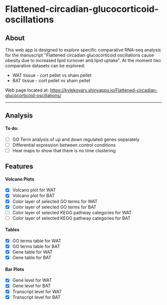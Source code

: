 # Flattened-circadian-glucocorticoid-oscillations

## About
This web app is designed to explore specific comparative RNA-seq analysis for the manuscript "Flattened circadian glucocorticoid oscillations cause obesity due to increased lipid turnover and lipid uptake". At the moment two comparative datasets can be explored:
* WAT tissue - cort pellet vs sham pellet
* BAT tissue - cort pellet vs sham pellet

Web page located at: https://kylekovary.shinyapps.io/Flattened-circadian-glucocorticoid-oscillations/

---

## Analysis

#### To do:
- [ ] GO Term analysis of up and down regulated genes separately 
- [ ] Differential expression between control conditions
- [ ] Heat maps to show that there is no time clustering

## Features

#### Volcano Plots
- [x] Volcano plot for WAT
- [x] Volcano plot for BAT
- [x] Color layer of selected GO terms for WAT
- [x] Color layer of selected GO terms for BAT
- [ ] Color layer of selected KEGG pathway categories for WAT
- [ ] Color layer of selected KEGG pathway categories for BAT

#### Tables
- [x] GO terms table for WAT
- [x] GO terms table for BAT
- [x] Gene table for WAT
- [x] Gene table for BAT

#### Bar Plots
- [x] Gene level for WAT
- [x] Gene level for BAT
- [x] Transcript level for WAT
- [x] Transcript level for BAT
